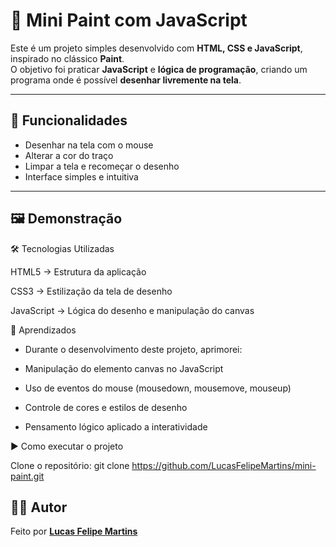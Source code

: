 # 🎨 Mini Paint com JavaScript  

Este é um projeto simples desenvolvido com **HTML, CSS e JavaScript**, inspirado no clássico **Paint**.  
O objetivo foi praticar **JavaScript** e **lógica de programação**, criando um programa onde é possível **desenhar livremente na tela**.  

---

## 🚀 Funcionalidades  
- Desenhar na tela com o mouse  
- Alterar a cor do traço  
- Limpar a tela e recomeçar o desenho  
- Interface simples e intuitiva  

---

## 🖼️ Demonstração  



🛠️ Tecnologias Utilizadas

HTML5 → Estrutura da aplicação

CSS3 → Estilização da tela de desenho

JavaScript → Lógica do desenho e manipulação do canvas

📌 Aprendizados

- Durante o desenvolvimento deste projeto, aprimorei:

- Manipulação do elemento canvas no JavaScript

- Uso de eventos do mouse (mousedown, mousemove, mouseup)

- Controle de cores e estilos de desenho

- Pensamento lógico aplicado a interatividade

▶️ Como executar o projeto

Clone o repositório: 
git clone https://github.com/LucasFelipeMartins/mini-paint.git

## 👨‍💻 Autor  

Feito por **[Lucas Felipe Martins](https://github.com/LucasFelipeMartins)** 
